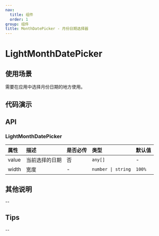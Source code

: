 ```yaml
---
nav:
  title: 组件
  order: 1
group: 组件
title: MonthDatePicker - 月份日期选择器
---
```


# LightMonthDatePicker

## 使用场景

需要在应用中选择月份日期的地方使用。

## 代码演示

<code src='./demo/LightDatePicker/LightMonthDatePicker' title='代码'></code>

## API

### LightMonthDatePicker

| 属性  | 描述           | 是否必传 | 类型               | 默认值 |
| :---- | :------------- | :------- | :----------------- | :----- |
| value | 当前选择的日期 | 否       | `any[]`            | -      |
| width | 宽度           | -        | `number \| string` | `100%` |

## 其他说明

--

## Tips

--
